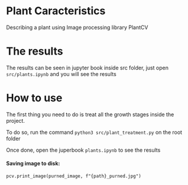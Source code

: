 # Plant Caracteristics

Describing a plant using Image processing library PlantCV

# The results

The results can be seen in jupyter book inside src folder, just open `src/plants.ipynb` and you will see the results

# How to use

The first thing you need to do is treat all the growth stages inside the project.

To do so, run the command `python3 src/plant_treatment.py` on the root folder

Once done, open the juperbook `plants.ipynb` to see the results

#### Saving image to disk:

`pcv.print_image(purned_image, f"{path}_purned.jpg")`
